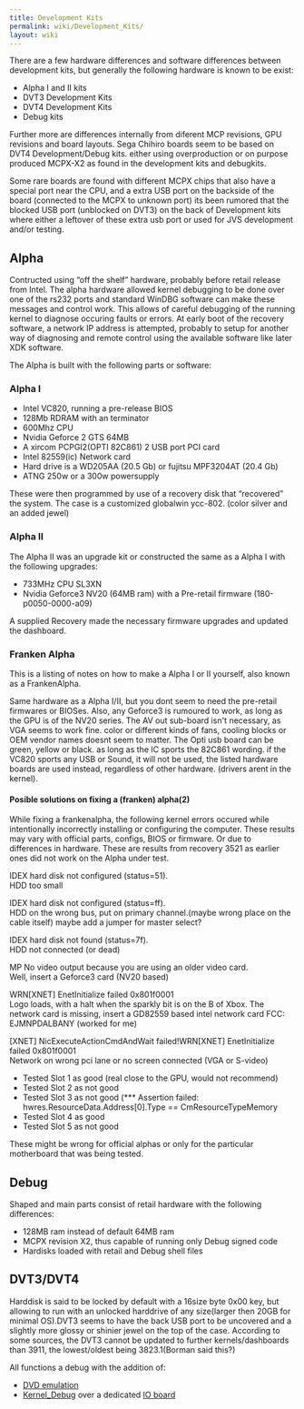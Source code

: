 ```yaml
---
title: Development Kits
permalink: wiki/Development_Kits/
layout: wiki
---
```


There are a few hardware differences and software differences between
development kits, but generally the following hardware is known to be
exist:

-   Alpha I and II kits
-   DVT3 Development Kits
-   DVT4 Development Kits
-   Debug kits

Further more are differences internally from diferent MCP revisions, GPU
revisions and board layouts. Sega Chihiro boards seem to be based on
DVT4 Development/Debug kits. either using overproduction or on purpose
produced MCPX-X2 as found in the development kits and debugkits.

Some rare boards are found with different MCPX chips that also have a
special port near the CPU, and a extra USB port on the backside of the
board (connected to the MCPX to unknown port) its been rumored that the
blocked USB port (unblocked on DVT3) on the back of Development kits
where either a leftover of these extra usb port or used for JVS
development and/or testing.

Alpha
-----

Contructed using “off the shelf” hardware, probably before retail
release from Intel. The alpha hardware allowed kernel debugging to be
done over one of the rs232 ports and standard WinDBG software can make
these messages and control work. This allows of careful debugging of the
running kernel to diagnose occuring faults or errors. At early boot of
the recovery software, a network IP address is attempted, probably to
setup for another way of diagnosing and remote control using the
available software like later XDK software.

The Alpha is built with the following parts or software:

### Alpha I

-   Intel VC820, running a pre-release BIOS
-   128Mb RDRAM with an terminator
-   600Mhz CPU
-   Nvidia Geforce 2 GTS 64MB
-   A xircom PCPGI2(OPTI 82C861) 2 USB port PCI card
-   Intel 82559(ic) Network card
-   Hard drive is a WD205AA (20.5 Gb) or fujitsu MPF3204AT (20.4 Gb)
-   ATNG 250w or a 300w powersupply

These were then programmed by use of a recovery disk that “recovered”
the system. The case is a customized globalwin ycc-802. (color silver
and an added jewel)

### Alpha II

The Alpha II was an upgrade kit or constructed the same as a Alpha I
with the following upgrades:

-   733MHz CPU SL3XN
-   Nvidia Geforce3 NV20 (64MB ram) with a Pre-retail firmware
    (180-p0050-0000-a09)

A supplied Recovery made the necessary firmware upgrades and updated the
dashboard.

### Franken Alpha

This is a listing of notes on how to make a Alpha I or II yourself, also
known as a FrankenAlpha.

Same hardware as a Alpha I/II, but you dont seem to need the pre-retail
firmwares or BIOSes. Also, any Geforce3 is rumoured to work, as long as
the GPU is of the NV20 series. The AV out sub-board isn't necessary, as
VGA seems to work fine. color or different kinds of fans, cooling blocks
or OEM vendor names doesnt seem to matter. The Opti usb board can be
green, yellow or black. as long as the IC sports the 82C861 wording. if
the VC820 sports any USB or Sound, it will not be used, the listed
hardware boards are used instead, regardless of other hardware. (drivers
arent in the kernel).

#### Posible solutions on fixing a (franken) alpha(2)

While fixing a frankenalpha, the following kernel errors occured while
intentionally incorrectly installing or configuring the computer. These
results may vary with official parts, configs, BIOS or firmware. Or due
to differences in hardware. These are results from recovery 3521 as
earlier ones did not work on the Alpha under test.

IDEX hard disk not configured (status=51).  
HDD too small

IDEX hard disk not configured (status=ff).  
HDD on the wrong bus, put on primary channel.(maybe wrong place on the
cable itself) maybe add a jumper for master select?

IDEX hard disk not found (status=7f).  
HDD not connected (or dead)

MP No video output because you are using an older video card.  
Well, insert a Geforce3 card (NV20 based)

WRN\[XNET\] EnetInitialize failed 0x801f0001  
Logo loads, with a halt when the sparkly bit is on the B of Xbox. The
network card is missing, insert a GD82559 based intel network card FCC:
EJMNPDALBANY (worked for me)

\[XNET\] NicExecuteActionCmdAndWait failed!WRN\[XNET\] EnetInitialize failed 0x801f0001  
Network on wrong pci lane or no screen connected (VGA or S-video)

-   Tested Slot 1 as good (real close to the GPU, would not recommend)
-   Tested Slot 2 as not good
-   Tested Slot 3 as not good (\*\*\* Assertion failed:
    hwres.ResourceData.Address\[0\].Type == CmResourceTypeMemory
-   Tested Slot 4 as good
-   Tested Slot 5 as not good

These might be wrong for official alphas or only for the particular
motherboard that was being tested.

Debug
-----

Shaped and main parts consist of retail hardware with the following
differences:

-   128MB ram instead of default 64MB ram
-   MCPX revision X2, thus capable of running only Debug signed code
-   Hardisks loaded with retail and Debug shell files

DVT3/DVT4
---------

Harddisk is said to be locked by default with a 16size byte 0x00 key,
but allowing to run with an unlocked harddrive of any size(larger then
20GB for minimal OS).DVT3 seems to have the back USB port to be
uncovered and a slightly more glossy or shinier jewel on the top of the
case. According to some sources, the DVT3 cannot be updated to further
kernels/dashboards than 3911, the lowest/oldest being 3823.1(Borman said
this?)

All functions a debug with the addition of:

-   [ DVD emulation](/wiki/DVD_Emulator "wikilink")
-   [ Kernel\_Debug](/wiki/Kernel_Debugging "wikilink") over a dedicated [ IO
    board ](/wiki/Super_I/O "wikilink")

